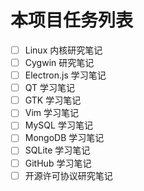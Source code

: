 # 本项目任务列表

- [ ] Linux 内核研究笔记
- [ ] Cygwin 研究笔记
- [ ] Electron.js 学习笔记
- [ ] QT 学习笔记
- [ ] GTK 学习笔记
- [ ] Vim 学习笔记
- [ ] MySQL 学习笔记
- [ ] MongoDB 学习笔记
- [ ] SQLite 学习笔记
- [ ] GitHub 学习笔记
- [ ] 开源许可协议研究笔记
